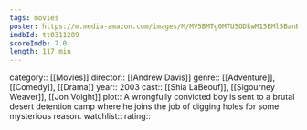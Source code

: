 ```yaml
---
tags: movies
poster: https://m.media-amazon.com/images/M/MV5BMTg0MTU5ODkwM15BMl5BanBnXkFtZTYwMzgxNzY3._V1_SX300.jpg
imdbId: tt0311289
scoreImdb: 7.0
length: 117 min
---
```


category:: [[Movies]]
director:: [[Andrew Davis]]
genre:: [[Adventure]], [[Comedy]], [[Drama]]
year:: 2003
cast:: [[Shia LaBeouf]], [[Sigourney Weaver]], [[Jon Voight]]
plot:: A wrongfully convicted boy is sent to a brutal desert detention camp where he joins the job of digging holes for some mysterious reason.
watchlist::
rating::
